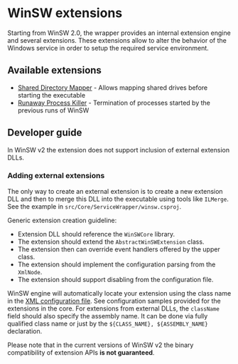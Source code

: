 # WinSW extensions

Starting from WinSW 2.0, the wrapper provides an internal extension engine and several extensions.
These extensions allow to alter the behavior of the Windows service in order to setup the required service environment.

## Available extensions

* [Shared Directory Mapper](sharedDirectoryMapper.md) - Allows mapping shared drives before starting the executable
* [Runaway Process Killer](runawayProcessKiller.md) - Termination of processes started by the previous runs of WinSW

## Developer guide

In WinSW v2 the extension does not support inclusion of external extension DLLs.

### Adding external extensions

The only way to create an external extension is to create a new extension DLL and 
  then to merge this DLL into the executable using tools like `ILMerge`.
See the example in `src/Core/ServiceWrapper/winsw.csproj`.

Generic extension creation guideline:
* Extension DLL should reference the `WinSWCore` library.
* The extension should extend the `AbstractWinSWExtension` class.
* The extension then can override event handlers offered by the upper class.
* The extension should implement the configuration parsing from the `XmlNode`.
* The extension should support disabling from the configuration file.

WinSW engine will automatically locate your extension using the class name in the [XML configuration file](../xmlConfigFile.md).
See configuration samples provided for the extensions in the core.
For extensions from external DLLs, the `className` field should also specify the assembly name. 
It can be done via fully qualified class name or just by the `${CLASS_NAME}, ${ASSEMBLY_NAME}` declaration.

Please note that in the current versions of WinSW v2 the binary compatibility of extension APIs **is not guaranteed**.
